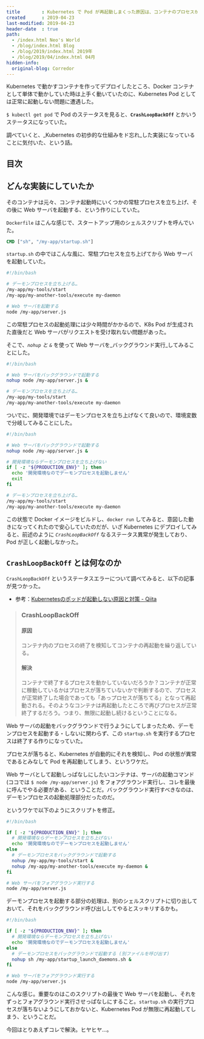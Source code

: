 ```yaml
---
title        : Kubernetes で Pod が再起動しまくった原因は、コンテナのプロセスが終了したから
created      : 2019-04-23
last-modified: 2019-04-23
header-date  : true
path:
  - /index.html Neo's World
  - /blog/index.html Blog
  - /blog/2019/index.html 2019年
  - /blog/2019/04/index.html 04月
hidden-info:
  original-blog: Corredor
---
```


Kubernetes で動かすコンテナを作ってデプロイしたところ、Docker コンテナとして単体で動かしていた時は上手く動いていたのに、Kubernetes Pod としては正常に起動しない問題に遭遇した。

`$ kubectl get pod` で Pod のステータスを見ると、**`CrashLoopBackOff`** とかいうステータスになっていた。

調べていくと、_Kubernetes の初歩的な仕組みをド忘れ_した実装になっていることに気付いた、という話。

## 目次

## どんな実装にしていたか

そのコンテナは元々、コンテナ起動時にいくつかの常駐プロセスを立ち上げ、その後に Web サーバを起動する、という作りにしていた。

`Dockerfile` はこんな感じで、スタートアップ用のシェルスクリプトを呼んでいた。

```dockerfile
CMD ["sh", "/my-app/startup.sh"]
```

`startup.sh` の中ではこんな風に、常駐プロセスを立ち上げてから Web サーバを起動していた。

```bash
#!/bin/bash

# デーモンプロセスを立ち上げる…
/my-app/my-tools/start
/my-app/my-another-tools/execute my-daemon

# Web サーバを起動する
node /my-app/server.js
```

この常駐プロセスの起動処理には少々時間がかかるので、K8s Pod が生成された直後だと Web サーバがリクエストを受け取れない問題があった。

そこで、_`nohup` と `&`_ を使って Web サーバを_バックグラウンド実行_してみることにした。

```bash
#!/bin/bash

# Web サーバをバックグラウンドで起動する
nohup node /my-app/server.js &

# デーモンプロセスを立ち上げる…
/my-app/my-tools/start
/my-app/my-another-tools/execute my-daemon
```

ついでに、開発環境ではデーモンプロセスを立ち上げなくて良いので、環境変数で分岐してみることにした。

```bash
#!/bin/bash

# Web サーバをバックグラウンドで起動する
nohup node /my-app/server.js &

# 開発環境ならデーモンプロセスを立ち上げない
if [ -z "${PRODUCTION_ENV}" ]; then
  echo '開発環境なのでデーモンプロセスを起動しません'
  exit
fi

# デーモンプロセスを立ち上げる…
/my-app/my-tools/start
/my-app/my-another-tools/execute my-daemon
```

この状態で Docker イメージをビルドし、`docker run` してみると、意図した動きになってくれたので安心していたのだが、いざ Kubernetes にデプロイしてみると、前述のように _`CrashLoopBackOff`_ なるステータス異常が発生しており、Pod が正しく起動しなかった。

## `CrashLoopBackOff` とは何なのか

`CrashLoopBackOff` というステータスエラーについて調べてみると、以下の記事が見つかった。

- 参考：[Kubernetesのポッドが起動しない原因と対策 - Qiita](https://qiita.com/minodisk/items/547741b73763f2bab6b8)

> ### CrashLoopBackOff
> 
> #### 原因
> 
> コンテナ内のプロセスの終了を検知してコンテナの再起動を繰り返している。
> 
> #### 解決
> 
> コンテナで終了するプロセスを動かしていないだろうか？コンテナが正常に稼動しているかはプロセスが落ちていないかで判断するので、プロセスが正常終了した場合であっても「あっプロセスが落ちてる」となって再起動される。そのようなコンテナは再起動したところで再びプロセスが正常終了するだろう。つまり、無限に起動し続けるということになる。

Web サーバの起動をバックグラウンドで行うようにしてしまったため、デーモンプロセスを起動する・しないに関わらず、この `startup.sh` を実行するプロセスは終了する作りになっていた。

プロセスが落ちると、Kubernetes が自動的にそれを検知し、Pod の状態が異常であるとみなして Pod を再起動してしまう、というワケだ。

Web サーバとして起動しっぱなしにしたいコンテナは、サーバの起動コマンド (ココでは `$ node /my-app/server.js`) をフォアグラウンド実行し、コレを最後に呼んでやる必要がある、ということだ。バックグラウンド実行すべきなのは、デーモンプロセスの起動処理部分だったのだ。

というワケで以下のようにスクリプトを修正。

```bash
#!/bin/bash

if [ -z "${PRODUCTION_ENV}" ]; then
  # 開発環境ならデーモンプロセスを立ち上げない
  echo '開発環境なのでデーモンプロセスを起動しません'
else
  # デーモンプロセスをバックグラウンドで起動する
  nohup /my-app/my-tools/start &
  nohup /my-app/my-another-tools/execute my-daemon &
fi

# Web サーバをフォアグラウンド実行する
node /my-app/server.js
```

デーモンプロセスを起動する部分の処理は、別のシェルスクリプトに切り出しておいて、それをバックグラウンド呼び出ししてやるとスッキリするかも。

```bash
#!/bin/bash

if [ -z "${PRODUCTION_ENV}" ]; then
  # 開発環境ならデーモンプロセスを立ち上げない
  echo '開発環境なのでデーモンプロセスを起動しません'
else
  # デーモンプロセスをバックグラウンドで起動する (別ファイルを呼び出す)
  nohup sh /my-app/startup_launch_daemons.sh &
fi

# Web サーバをフォアグラウンド実行する
node /my-app/server.js
```

こんな感じ。重要なのはこのスクリプトの最後で Web サーバを起動し、それをずっとフォアグラウンド実行させっぱなしにすること。`startup.sh` の実行プロセスが落ちないようにしておかないと、Kubernetes Pod が無限に再起動してしまう、ということだ。

今回はとりあえずコレで解決。ヒヤヒヤ…。
